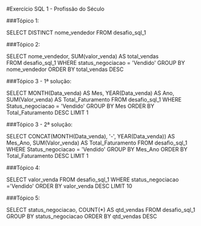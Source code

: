 #Exercício SQL 1 - Profissão do Século

###Tópico 1:

SELECT DISTINCT
    nome_vendedor
FROM desafio_sql_1


###Tópico 2:

SELECT
    nome_vendedor,
    SUM(valor_venda) AS total_vendas  
FROM desafio_sql_1
WHERE status_negociacao = 'Vendido'
GROUP BY nome_vendedor
ORDER BY total_vendas DESC


###Tópico 3 - 1ª solução:

SELECT 
    MONTH(Data_venda) AS Mes,
    YEAR(Data_venda) AS Ano,
    SUM(Valor_venda) AS Total_Faturamento
FROM desafio_sql_1
WHERE Status_negociacao = 'Vendido'
GROUP BY Mes
ORDER BY Total_Faturamento DESC
LIMIT 1

###Tópico 3 - 2ª solução:

SELECT 
    CONCAT(MONTH(Data_venda), '-', YEAR(Data_venda)) AS Mes_Ano,
    SUM(Valor_venda) AS Total_Faturamento
FROM desafio_sql_1
WHERE Status_negociacao = 'Vendido'
GROUP BY Mes_Ano
ORDER BY Total_Faturamento DESC
LIMIT 1


###Tópico 4:

SELECT
    valor_venda
FROM desafio_sql_1
WHERE status_negociacao ='Vendido'
ORDER BY valor_venda DESC
LIMIT 10


###Tópico 5:

SELECT
    status_negociacao,
    COUNT(*) AS qtd_vendas
FROM desafio_sql_1
GROUP BY status_negociacao
ORDER BY qtd_vendas DESC


